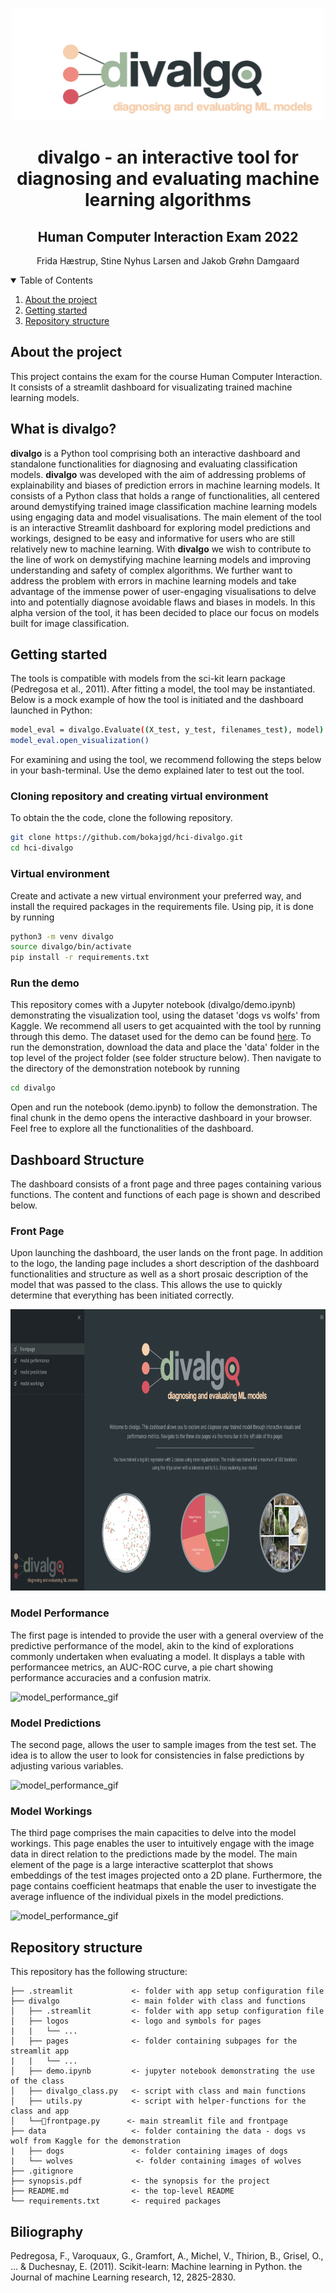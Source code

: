 
<p align="center">
    <img src="divalgo/logos/logo_readme.png" alt="Logo" width="500" height="180">
  </a>


<br />
  <h1 align="center">divalgo - an interactive tool for diagnosing and evaluating machine learning algorithms
 </h1>
 <h2 align="center">Human Computer Interaction Exam 2022</h2>

  <p align="center">
    Frida Hæstrup, Stine Nyhus Larsen and Jakob Grøhn Damgaard
    <br />
</p>

<!-- TABLE OF CONTENTS -->
<details open="open">
  <summary>Table of Contents</summary>
  <ol>
    <li><a href="#about-the-project">About the project</a></li>
    <li><a href="#getting-started">Getting started</a></li>
    <li><a href="#repository-structure">Repository structure</a></li>
  </ol>
</details>

<!-- ABOUT THE PROJECT -->
## About the project

This project contains the exam for the course Human Computer Interaction. 
It consists of a streamlit dashboard for visualizating trained machine learning models. 

## What is divalgo?
**divalgo** is a Python tool comprising both an interactive dashboard and standalone functionalities for diagnosing and evaluating classification models. **divalgo** was developed with the aim of addressing problems of explainability and biases of prediction errors in machine learning models.
It consists of a Python class that holds a range of functionalities, all centered around demystifying
trained image classification machine learning models using engaging data and model visualisations. The main element of the tool is an interactive Streamlit dashboard for
exploring model predictions and workings, designed to be easy and informative for users who are
still relatively new to machine learning. With **divalgo** we wish to contribute to the line of work on demystifying machine learning models and improving understanding and safety of complex algorithms. We further want to address the problem with errors in machine learning models and take advantage of the immense power of user-engaging visualisations to delve into and potentially diagnose avoidable flaws and biases in models. In this alpha version of the tool, it has been decided to place our focus on models built for image classification.

<!-- GETTING STARTED -->
## Getting started
The tools is compatible with models from the sci-kit learn package (Pedregosa et al., 2011). After fitting a model, the tool may be instantiated. Below is a mock example of how the tool is initiated and the dashboard launched in Python:

```bash
model_eval = divalgo.Evaluate((X_test, y_test, filenames_test), model)
model_eval.open_visualization()
```

For examining and using the tool, we recommend following the steps below in your bash-terminal. Use the demo explained later to test out the tool.

### Cloning repository and creating virtual environment

To obtain the the code, clone the following repository.

```bash
git clone https://github.com/bokajgd/hci-divalgo.git
cd hci-divalgo
```

### Virtual environment

Create and activate a new virtual environment your preferred way, and install the required packages in the requirements file.
Using pip, it is done by running

```bash
python3 -m venv divalgo
source divalgo/bin/activate
pip install -r requirements.txt
```

### Run the demo
This repository comes with a Jupyter notebook (divalgo/demo.ipynb) demonstrating the visualization tool, using the dataset 'dogs vs wolfs' from Kaggle. We recommend all users to get acquainted with the tool by running through this demo.
The dataset used for the demo can be found <a href="https://www.kaggle.com/datasets/harishvutukuri/dogs-vs-wolves">here</a>.
To run the demonstration, download the data and place the 'data' folder in the top level of the project folder (see folder structure below). 
Then navigate to the directory of the demonstration notebook by running

```bash
cd divalgo
```
Open and run the notebook (demo.ipynb) to follow the demonstration. The final chunk in the demo opens the interactive dashboard in your browser. Feel free to explore all the functionalities of the dashboard.


## Dashboard Structure
The dashboard consists of a front page and three pages containing various functions. The content and functions of each page is shown and described below.



### Front Page
Upon launching the dashboard, the user lands on the front page. In addition to the logo, the landing page includes a short description of the dashboard functionalities and structure as well as a short prosaic description of the model that was passed to the class. This allows the use to quickly determine that everything has been initiated correctly.

<p align="center">
    <img src="divalgo/logos/frontpage.png" alt="Logo" width="848" height="450">
</a>

### Model Performance
The first page is intended to provide the user with a general overview of the predictive performance of the model, akin to the kind of explorations commonly undertaken when evaluating a model. It displays a table with performancee metrics, an AUC-ROC curve, a pie chart showing performance accuracies and a confusion matrix.


![model_performance_gif](divalgo/logos/model_performance.gif)

### Model Predictions
The second page, allows the user to sample images from the test set. The idea is to allow the user to look for consistencies in false predictions by adjusting various variables.

![model_performance_gif](divalgo/logos/model_performance.gif)

### Model Workings
The third page comprises the main capacities to delve into the model workings. This page enables the user to intuitively engage with the image data in direct relation to the predictions made by the model. The main element of the page is a large interactive scatterplot that shows embeddings of the test images projected onto a 2D plane. Furthermore, the page contains coefficient heatmaps that enable the user to investigate the average influence of the individual pixels in the model predictions.

![model_performance_gif](divalgo/logos/model_performance.gif)

<!-- REPOSITORY STRUCTURE -->
## Repository structure

This repository has the following structure:

```
├── .streamlit             <- folder with app setup configuration file
├── divalgo                <- main folder with class and functions                      
│   ├── .streamlit         <- folder with app setup configuration file
│   ├── logos              <- logo and symbols for pages
|   |   └── ...
│   ├── pages              <- folder containing subpages for the streamlit app
|   |   └── ...
│   ├── demo.ipynb         <- jupyter notebook demonstrating the use of the class
│   ├── divalgo_class.py   <- script with class and main functions 
│   ├── utils.py           <- script with helper-functions for the class and app 
│   └──🚪frontpage.py      <- main streamlit file and frontpage
├── data                   <- folder containing the data - dogs vs wolf from Kaggle for the demonstration     
|   ├── dogs               <- folder containing images of dogs
|   └── wolves              <- folder containing images of wolves
├── .gitignore                 
├── synopsis.pdf           <- the synopsis for the project
├── README.md              <- the top-level README
└── requirements.txt       <- required packages
```


## Biliography
Pedregosa, F., Varoquaux, G., Gramfort, A., Michel, V., Thirion, B., Grisel, O., ... & Duchesnay, E. (2011). Scikit-learn: Machine learning in Python. the Journal of machine Learning research, 12, 2825-2830.
